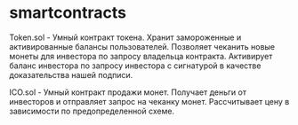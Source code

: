 # smartcontracts
Token.sol - Умный контракт токена. Хранит замороженные и активированные балансы пользователей. 
Позволяет чеканить новые монеты для инвестора по запросу владельца контракта.
Активирует баланс инвестора по запросу инвестора с сигнатурой в качестве доказательства нашей подписи.

ICO.sol - Умный контракт продажи монет. Получает деньги от инвесторов и отправляет запрос на чеканку монет.
Рассчитывает цену в зависимости по предопределенной схеме.